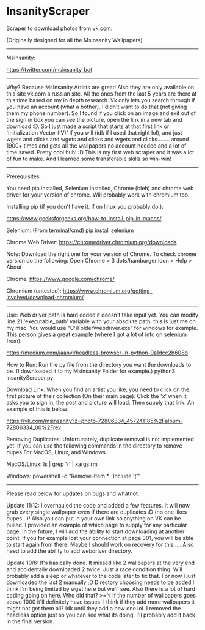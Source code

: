 # InsanityScraper
Scraper to download photos from vk.com.

(Originally designed for all the MsInsanity Wallpapers) 

-----
MsInsanity:

https://twitter.com/msinsanity_bot

-----
Why?
  Because MsInsanity Artists are great! Also they are only available on this site vk.com a russian site. All the ones from the last 5 years are there at this time based on my in depth research. Vk only lets you search through if you have an account (what a bother). I didn't want to do that (not giving them my phone number). So I found if you click on an image and exit out of the sign in box you can see the picture, open the link in a new tab and download :D. So I just made a script that starts at that first link or 'Initialization Vector (IV)' if you will (idk if I used that right lol), and just wgets and clicks and wgets and clicks and wgets and clicks........ around 1900+ times and gets all the wallpapers no account needed and a lot of time saved. Pretty cool huh! :D This is my first web scraper and it was a lot of fun to make. And I learned some transferable skills so win-win!

-----
Prerequisites:

You need pip installed, Selenium installed, Chrome (bleh) and chrome web driver for your version of chrome. Will probably work with chromium too.

Installing pip (if you don't have it. if on linux you probably do.):

https://www.geeksforgeeks.org/how-to-install-pip-in-macos/

Selenium: (From terminal/cmd) pip install selenium

Chrome Web Driver: https://chromedriver.chromium.org/downloads

Note: Download the right one for your version of Chrome. To check chrome version do the following:
  Open Chrome > 3 dots/hamburger icon > Help > About

Chrome: https://www.google.com/chrome/

Chromium (untested): https://www.chromium.org/getting-involved/download-chromium/

-----
Use:
Web driver path is hard coded it doesn't take input yet. You can modify line 21 'executable_path' variable with your absolute path, this is just me on my mac. You would use "C:\\Folder\\webdriver.exe" for windows for example. This person gives a great example (where I got a lot of info on selenium from).
 
https://medium.com/jaanvi/headless-browser-in-python-9a1dcc2b608b

How to Run:
Run the py file from the directory you want the downloads to be. (I downloaded it to my MsInsanity Folder for example.)
python3 insanityScraper.py

Download Link:
When you find an artist you like, you need to click on the first picture of their collection (On their main page). Click the 'x' when it asks you to sign in, the post and picture will load. Then supply that link. An example of this is below:

https://vk.com/msinsanity?z=photo-72806334_457241185%2Falbum-72806334_00%2Frev

Removing Duplicates:
Unfortunately, duplicate removal is not implemented yet. If you can use the following commands in the directory to remove dupes For MacOS, Linux, and Windows.

MacOS/Linux:
ls | grep '(' | xargs rm

Windows:
powershell -c "Remove-Item * -Include '*(*'"

-----
Please read below for updates on bugs and whatnot.

Update 11/12:
  I overhauled the code and added a few features. It will now grab every single wallpaper even if there are duplicates :D (no one likes dupes...)! Also you can put in your own link so anything on VK can be pulled. I provided an example of which page to supply for any particular page. In the future, I will add the ability to start downloading at another point. If you for example lost your connection at page 301, you will be able to start again from there. Maybe I should work on recovery for this..... Also need to add the ability to add webdriver directory.

Update 10/6: 
  It's basically done. It missed like 2 wallpapers at the very end and accidentally downloaded 2 twice. Just a race condition thing. Will probably add a sleep or whatever to the code later to fix that. For now I just downloaded the last 2 manually ;D
  Directory choosing needs to be added I think I'm being limited by wget here but we'll see.
  Also there is a lot of hard coding going on here. Who did that? >=^( If the number of wallpapers goes above 1000 it'll definitely have issues. I think if they add more wallpapers it might not get them all? idk until they add a new one lol.
  I removed the headless option just so you can see what its doing. I'll probably add it back in the final version. 
